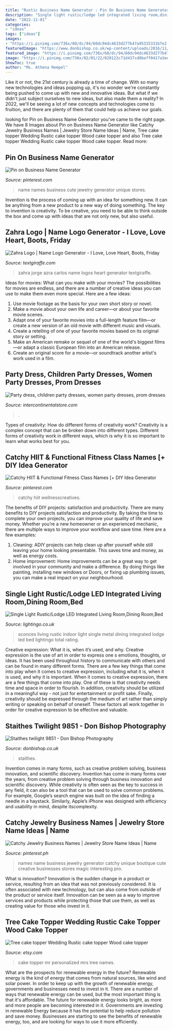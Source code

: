 ```yaml
---
title: "Rustic Business Name Generator : Pin On Business Name Generator"
description: "Single light rustic/lodge led integrated living room,dining room,bed"
date: "2022-11-01"
categories:
- "ideas"
tags: ["ideas"]
images:
- "https://i.pinimg.com/736x/60/dc/94/60dc94dc4633d277b47a95315331bfe2.jpg"
featuredImage: "https://www.donbishop.co.uk/wp-content/uploads/2016/11/Staithes-twlight-9851.jpg"
featured_image: "https://i.pinimg.com/736x/60/dc/94/60dc94dc4633d277b47a95315331bfe2.jpg"
image: "https://i.pinimg.com/736x/02/01/22/020122c71d437cd8beff0417a3ee1bf2.jpg"
ShowToc: true
author: "Ms. Athena Rempel"
---
```



Like it or not, the 21st century is already a time of change. With so many new technologies and ideas popping up, it's no wonder we're constantly being pushed to come up with new and innovative ideas. But what if we didn't just subject ourselves to new ideas, but also made them a reality? In 2022, we'll be seeing a lot of new concepts and technologies come to fruition, and there are plenty of them that could help us achieve our goals.

	

		
looking for Pin on Business Name Generator you've came to the right page. We have 8 Images about Pin on Business Name Generator like Catchy Jewelry Business Names | Jewelry Store Name Ideas | Name, Tree cake topper Wedding Rustic cake topper Wood cake topper and also Tree cake topper Wedding Rustic cake topper Wood cake topper. Read more:
		
    
## Pin On Business Name Generator

<img loading=lazy src="https://i.pinimg.com/736x/2f/ea/59/2fea595c5757b495292e16de980c4de9.jpg" onerror="this.onerror=null;this.src='https://tse2.mm.bing.net/th?id=OIP.iyxON0hGIiFi7p__hppl8QHaLG&amp;pid=15.1';" alt="Pin on Business Name Generator">

_Source: pinterest.com_

>name names business cute jewelry generator unique stores. 

	

Invention is the process of coming up with an idea for something new. It can be anything from a new product to a new way of doing something. The key to invention is creativity. To be creative, you need to be able to think outside the box and come up with ideas that are not only new, but also useful.

    
## Zahra Logo | Name Logo Generator - I Love, Love Heart, Boots, Friday

<img loading=lazy src="https://logos.textgiraffe.com/custom-design/logo-name/Zahra-designstyle-i-love-m.png" onerror="this.onerror=null;this.src='https://tse3.mm.bing.net/th?id=OIP.B2JA9prpDbYCrea9TMkzTQAAAA&amp;pid=15.1';" alt="Zahra Logo | Name Logo Generator - I Love, Love Heart, Boots, Friday">

_Source: textgiraffe.com_

>zahra jorge azra carlos name logos heart generator textgiraffe. 

	

Ideas for movies: What can you make with your movies?
The possibilities for movies are endless, and there are a number of creative ideas you can use to make them even more special. Here are a few ideas:
1. Use movie footage as the basis for your own short story or novel.
2. Make a movie about your own life and career—or about your favorite movie scenes.
3. Adapt one of your favorite movies into a full-length feature film—or create a new version of an old movie with different music and visuals.
4. Create a retelling of one of your favorite movies based on its original story or setting.
5. Make an American remake or sequel of one of the world's biggest films—or adapt a classic European film into an American release.
6. Create an original score for a movie—or soundtrack another artist's work used in a film.
    
## Party Dress, Children Party Dresses, Women Party Dresses, Prom Dresses

<img loading=lazy src="https://ae01.alicdn.com/kf/H6bf97d9c565c407b8620c39a9fd53fc8o.jpg" onerror="this.onerror=null;this.src='https://tse1.mm.bing.net/th?id=OIP.m-HUe8-uGeuuEAw-dIjpTAHaHa&amp;pid=15.1';" alt="Party dress, children party dresses, women party dresses, prom dresses">

_Source: intercontinentalstore.com_

>. 

	

Types of creativity: How do different forms of creativity work?
Creativity is a complex concept that can be broken down into different types. Different forms of creativity work in different ways, which is why it is so important to learn what works best for you.

    
## Catchy HIIT &amp; Functional Fitness Class Names [+ DIY Idea Generator

<img loading=lazy src="https://i.pinimg.com/736x/60/dc/94/60dc94dc4633d277b47a95315331bfe2.jpg" onerror="this.onerror=null;this.src='https://tse4.mm.bing.net/th?id=OIP.DVZd2gL30R6zaVGa_IM3HgHaLG&amp;pid=15.1';" alt="Catchy HIIT &amp; Functional Fitness Class Names [+ DIY Idea Generator">

_Source: pinterest.com_

>catchy hiit wellnesscreatives. 

	

The benefits of DIY projects: satisfaction and productivity.
There are many benefits to DIY projects satisfaction and productivity. By taking the time to complete your own projects, you can improve your quality of life and save money. Whether you’re a new homeowner or an experienced mechanic, there are multiple ways to improve your workflow and save time. Here are a few examples: 
1. Cleaning: ADIY projects can help clean up after yourself while still leaving your home looking presentable. This saves time and money, as well as energy costs. 
2. Home improvement: Home improvements can be a great way to get involved in your community and make a difference. By doing things like painting, installing new windows or Doors, or fixing up plumbing issues, you can make a real impact on your neighbourhood. 

    
## Single Light Rustic/Lodge LED Integrated Living Room,Dining Room,Bed

<img loading=lazy src="https://www.lightingo.co.uk/51015/single-light-rustic-lodge-led-integrated-living-roomdining-roombed-room-metal-indoor-wall-sconces.jpg" onerror="this.onerror=null;this.src='https://tse3.mm.bing.net/th?id=OIP.6NdMZRfAyDsurGLJWpr-wAHaHa&amp;pid=15.1';" alt="Single Light Rustic/Lodge LED Integrated Living Room,Dining Room,Bed">

_Source: lightingo.co.uk_

>sconces living rustic indoor light single metal dining integrated lodge led bed lightingo total rating. 

	

Creative expression: What it is, when it’s used, and why.
Creative expression is the use of art in order to express one s emotions, thoughts, or ideas. It has been used throughout history to communicate with others and can be found in many different forms. There are a few key things that come into play when it comes to creative expression, including what it is, when it is used, and why it is important.
When it comes to creative expression, there are a few things that come into play. One of these is that creativity needs time and space in order to flourish. In addition, creativity should be utilized in a meaningful way - not just for entertainment or profit sake. Finally, creativity should be expressed through the medium of art rather than simply writing or speaking on behalf of oneself. These factors all work together in order for creative expression to be effective and valuable.

    
## Staithes Twilight 9851 - Don Bishop Photography

<img loading=lazy src="https://www.donbishop.co.uk/wp-content/uploads/2016/11/Staithes-twlight-9851.jpg" onerror="this.onerror=null;this.src='https://tse4.mm.bing.net/th?id=OIP.1xMkYkfhFlPURmASt2Bd2AEyDM&amp;pid=15.1';" alt="Staithes twilight 9851 - Don Bishop Photography">

_Source: donbishop.co.uk_

>staithes. 

	

Invention comes in many forms, such as creative problem solving, business innovation, and scientific discovery.
Invention has come in many forms over the years, from creative problem solving through business innovation and scientific discovery. While creativity is often seen as the key to success in any field, it can also be a tool that can be used to solve common problems. For example, Google’s search engine was built on the idea of finding a needle in a haystack. Similarly, Apple’s iPhone was designed with efficiency and usability in mind, despite itscomplexity.

    
## Catchy Jewelry Business Names | Jewelry Store Name Ideas | Name

<img loading=lazy src="https://i.pinimg.com/736x/02/01/22/020122c71d437cd8beff0417a3ee1bf2.jpg" onerror="this.onerror=null;this.src='https://tse4.mm.bing.net/th?id=OIP.OQVeCeffg9biM1tnMFMEtgHaLG&amp;pid=15.1';" alt="Catchy Jewelry Business Names | Jewelry Store Name Ideas | Name">

_Source: pinterest.ph_

>names name business jewelry generator catchy unique boutique cute creative businesses stores magic interesting pro. 

	

What is innovation?
Innovation is the sudden change in a product or service, resulting from an idea that was not previously considered. It is often associated with new technology, but can also come from outside of the product or service itself. Innovation can be seen as a way to improve services and products while protecting those that use them, as well as creating value for those who invest in it.

    
## Tree Cake Topper Wedding Rustic Cake Topper Wood Cake Topper

<img loading=lazy src="https://img1.etsystatic.com/134/1/11626564/il_fullxfull.1096194867_gx8z.jpg" onerror="this.onerror=null;this.src='https://tse4.mm.bing.net/th?id=OIP.nWXXc2v_vjNlxo8ijtl7FgHaJ4&amp;pid=15.1';" alt="Tree cake topper Wedding Rustic cake topper Wood cake topper">

_Source: etsy.com_

>cake topper mr personalized mrs tree names. 

	

What are the prospects for renewable energy in the future?
Renewable energy is the kind of energy that comes from natural sources, like wind and solar power. In order to keep up with the growth of renewable energy, governments and businesses need to invest in it. There are a number of ways that renewable energy can be used, but the most important thing is that it's affordable. 
The future for renewable energy looks bright, as more and more people are becoming interested in it. Governments are investing in renewable Energy because it has the potential to help reduce pollution and save money. Businesses are starting to see the benefits of renewable energy, too, and are looking for ways to use it more efficiently.

